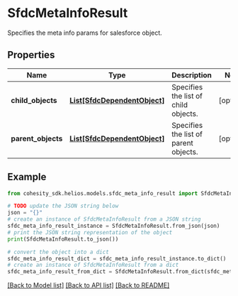 # SfdcMetaInfoResult

Specifies the meta info params for salesforce object.

## Properties

Name | Type | Description | Notes
------------ | ------------- | ------------- | -------------
**child_objects** | [**List[SfdcDependentObject]**](SfdcDependentObject.md) | Specifies the list of child objects. | [optional] 
**parent_objects** | [**List[SfdcDependentObject]**](SfdcDependentObject.md) | Specifies the list of parent objects. | [optional] 

## Example

```python
from cohesity_sdk.helios.models.sfdc_meta_info_result import SfdcMetaInfoResult

# TODO update the JSON string below
json = "{}"
# create an instance of SfdcMetaInfoResult from a JSON string
sfdc_meta_info_result_instance = SfdcMetaInfoResult.from_json(json)
# print the JSON string representation of the object
print(SfdcMetaInfoResult.to_json())

# convert the object into a dict
sfdc_meta_info_result_dict = sfdc_meta_info_result_instance.to_dict()
# create an instance of SfdcMetaInfoResult from a dict
sfdc_meta_info_result_from_dict = SfdcMetaInfoResult.from_dict(sfdc_meta_info_result_dict)
```
[[Back to Model list]](../README.md#documentation-for-models) [[Back to API list]](../README.md#documentation-for-api-endpoints) [[Back to README]](../README.md)


